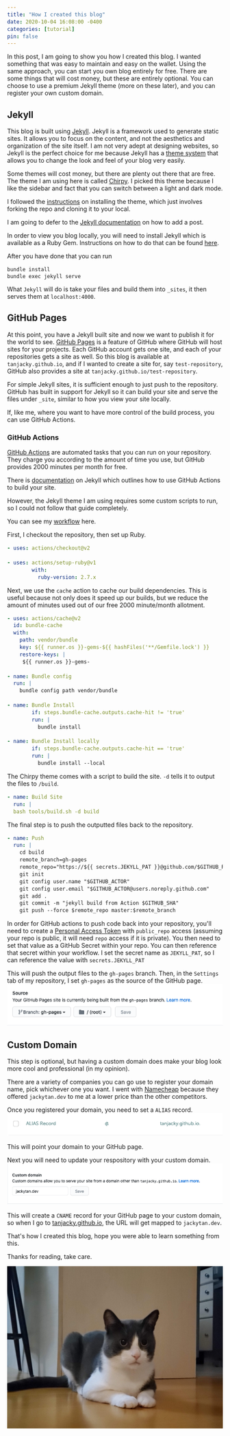 ```yaml
---
title: "How I created this blog"
date: 2020-10-04 16:08:00 -0400
categories: [tutorial]
pin: false
---
```


In this post, I am going to show you how I created this blog. I wanted something that was easy to maintain and easy on the wallet.
Using the same approach, you can start you own blog entirely for free. There are some things that will cost money, but these are entirely optional. You can choose to use a premium Jekyll theme (more on these later), and you can register your own custom domain.

## Jekyll

This blog is built using [Jekyll](https://jekyllrb.com/). Jekyll is a framework used to generate static sites. It allows you to focus on the content, and not the aesthetics and organization of the site itself. I am not very adept at designing websites, so Jekyll is the perfect choice for me because Jekyll has a [theme system](https://jekyllrb.com/docs/themes/) that allows you to change the look and feel of your blog very easily.

Some themes will cost money, but there are plenty out there that are free. The theme I am using here is called [Chirpy](https://jekyll-themes.com/chirpy/). I picked this theme because I like the sidebar and fact that you can switch between a light and dark mode.

I followed the [instructions](https://github.com/cotes2020/jekyll-theme-chirpy#installation) on installing the theme, which just involves forking the repo and cloning it to your local.

I am going to defer to the [Jekyll documentation](https://jekyllrb.com/docs/posts/) on how to add a post.

In order to view you blog locally, you will need to install Jekyll which is available as a Ruby Gem. Instructions on how to do that can be found [here](https://jekyllrb.com/docs/installation/).

After you have done that you can run

```
bundle install
bundle exec jekyll serve
```

What `Jekyll` will do is take your files and build them into `_sites`, it then serves them at `localhost:4000`.

## GitHub Pages

At this point, you have a Jekyll built site and now we want to publish it for the world to see.
[GitHub Pages](https://pages.github.com/) is a feature of GitHub where GitHub will host sites for your projects.
Each GitHub account gets one site, and each of your repositories gets a site as well.
So this blog is available at `tanjacky.github.io`, and if I wanted to create a site for, say `test-repository`, GitHub also provides a site at `tanjacky.github.io/test-repository`.

For simple Jekyll sites, it is sufficient enough to just push to the repository. GitHub has built in support for Jekyll so it can build your site and serve the files under `_site`, similar to how you view your site locally.

If, like me, where you want to have more control of the build process, you can use GitHub Actions.

### GitHub Actions

[GitHub Actions](https://github.com/features/actions) are automated tasks that you can run on your repository. They charge you according to the amount of time you use, but GitHub provides 2000 minutes per month for free.

There is [documentation](https://jekyllrb.com/docs/continuous-integration/github-actions/) on Jekyll which outlines how to use GitHub Actions to build your site.

However, the Jekyll theme I am using requires some custom scripts to run, so I could not follow that guide completely.

You can see my [workflow](https://github.com/tanjacky/tanjacky.github.io/blob/master/.github/workflows/deploy.yml) here.

First, I checkout the repository, then set up Ruby.

```yml
- uses: actions/checkout@v2

- uses: actions/setup-ruby@v1
        with:
          ruby-version: 2.7.x
```

Next, we use the `cache` action to cache our build dependencies. This is useful because not only does it speed up our builds, but we reduce the amount of minutes used out of our free 2000 minute/month allotment.

```yml
- uses: actions/cache@v2
  id: bundle-cache
  with:
    path: vendor/bundle
    key: ${{ runner.os }}-gems-${{ hashFiles('**/Gemfile.lock') }}
    restore-keys: |
     ${{ runner.os }}-gems-

- name: Bundle config
  run: |
    bundle config path vendor/bundle

- name: Bundle Install
        if: steps.bundle-cache.outputs.cache-hit != 'true'
        run: |
          bundle install

- name: Bundle Install locally
        if: steps.bundle-cache.outputs.cache-hit == 'true'
        run: |
          bundle install --local
```

The Chirpy theme comes with a script to build the site. `-d` tells it to output the files to `/build`.

```yml
- name: Build Site
  run: |
  bash tools/build.sh -d build
```

The final step is to push the outputted files back to the repository.

```yml
- name: Push
  run: |
    cd build
    remote_branch=gh-pages
    remote_repo="https://${{ secrets.JEKYLL_PAT }}@github.com/$GITHUB_REPOSITORY.git"
    git init
    git config user.name "$GITHUB_ACTOR"
    git config user.email "$GITHUB_ACTOR@users.noreply.github.com"
    git add .
    git commit -m "jekyll build from Action $GITHUB_SHA"
    git push --force $remote_repo master:$remote_branch
```

In order for GitHub actions to push code back into your repository, you'll need to create a [Personal Access Token](https://github.blog/2013-05-16-personal-api-tokens/) with `public_repo` access (assuming your repo is public, it will need `repo` access if it is private). You then need to set that value as a GitHub Secret within your repo. You can then reference that secret within your workflow. I set the secret name as `JEKYLL_PAT`, so I can reference the value with `secrets.JEKYLL_PAT`

This will push the output files to the `gh-pages` branch. Then, in the `Settings` tab of my repository, I set `gh-pages` as the source of the GitHub page.
![source](/assets/img/posts/how-i-created-this-blog/source.png)

## Custom Domain

This step is optional, but having a custom domain does make your blog look more cool and professional (in my opinion).

There are a variety of companies you can go use to register your domain name, pick whichever one you want. I went with [Namecheap](https://www.namecheap.com) because they offered `jackytan.dev` to me at a lower price than the other competitors.

Once you registered your domain, you need to set a `ALIAS` record.
![alias](/assets/img/posts/how-i-created-this-blog/alias.png)

This will point your domain to your GitHub page.

Next you will need to update your respository with your custom domain.
![custom-domain](/assets/img/posts/how-i-created-this-blog/custom-domain.png)

This will create a `CNAME` record for your GitHub page to your custom domain, so when I go to [tanjacky.github.io](https://tanjacky.github.io), the URL will get mapped to `jackytan.dev`.

That's how I created this blog, hope you were able to learn something from this.

Thanks for reading, take care.

![o.o](/assets/img/milo/o.o.jpg)
